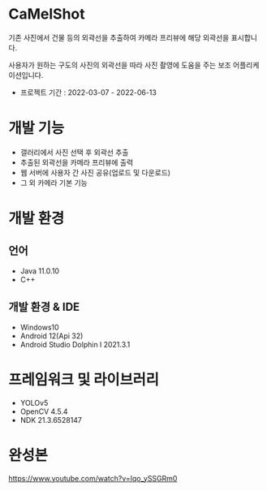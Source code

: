 # CaMelShot
기존 사진에서 건물 등의 외곽선을 추출하여 카메라 프리뷰에 해당 외곽선을 표시합니다.


사용자가 원하는 구도의 사진의 외곽선을 따라 사진 촬영에 도움을 주는 보조 어플리케이션입니다.

* 프로젝트 기간 : 2022-03-07 - 2022-06-13


# 개발 기능
* 갤러리에서 사진 선택 후 외곽선 추출
* 추출된 외곽선을 카메라 프리뷰에 출력
* 웹 서버에 사용자 간 사진 공유(업로드 및 다운로드)
* 그 외 카메라 기본 기능

# 개발 환경
## 언어
* Java 11.0.10
* C++
## 개발 환경 & IDE
* Windows10
* Android 12(Api 32)
* Android Studio Dolphin l 2021.3.1

# 프레임워크 및 라이브러리
* YOLOv5
* OpenCV 4.5.4
* NDK 21.3.6528147

# 완성본
https://www.youtube.com/watch?v=Iqo_ySSGRm0
